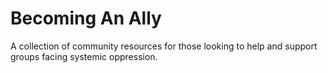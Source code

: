 # Becoming An Ally
A collection of community resources for those looking to help and support groups facing systemic oppression.
